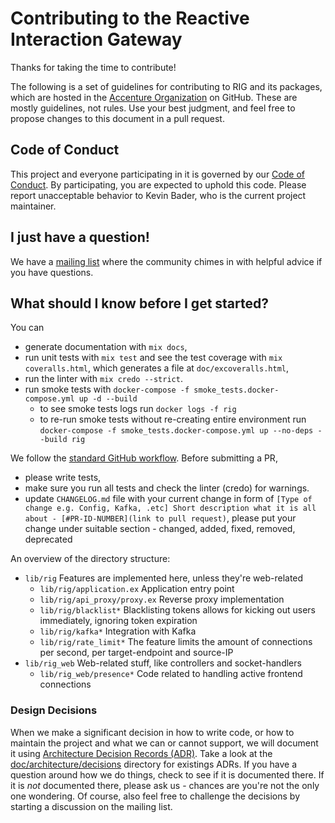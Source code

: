 # Contributing to the Reactive Interaction Gateway

Thanks for taking the time to contribute!

The following is a set of guidelines for contributing to RIG and its packages, which are hosted
in the [Accenture Organization](https://github.com/accenture) on GitHub. These are mostly
guidelines, not rules. Use your best judgment, and feel free to propose changes to this document
in a pull request.

## Code of Conduct

This project and everyone participating in it is governed by our
[Code of Conduct](CODE_OF_CONDUCT.md). By participating, you are expected to uphold this code.
Please report unacceptable behavior to Kevin Bader, who is the current project maintainer.

## I just have a question!

We have a [mailing list](https://groups.google.com/d/forum/reactive-interaction-gateway) where
the community chimes in with helpful advice if you have questions.

## What should I know before I get started?

You can
- generate documentation with `mix docs`,
- run unit tests with `mix test` and see the test coverage with
  `mix coveralls.html`, which generates a file at `doc/excoveralls.html`,
- run the linter with `mix credo --strict`.
- run smoke tests with `docker-compose -f smoke_tests.docker-compose.yml up -d --build`
  - to see smoke tests logs run `docker logs -f rig`
  - to re-run smoke tests without re-creating entire environment run `docker-compose -f smoke_tests.docker-compose.yml up --no-deps --build rig`

We follow the [standard GitHub workflow](https://guides.github.com/introduction/flow/).
Before submitting a PR,
- please write tests,
- make sure you run all tests and check the linter (credo) for warnings.
- update `CHANGELOG.md` file with your current change in form of `[Type of change e.g. Config, Kafka, .etc] Short description what it is all about - [#PR-ID-NUMBER](link to pull request)`, please put your change under suitable section - changed, added, fixed, removed, deprecated

An overview of the directory structure:
- `lib/rig`
  Features are implemented here, unless they're web-related
  - `lib/rig/application.ex`
    Application entry point
  - `lib/rig/api_proxy/proxy.ex`
    Reverse proxy implementation
  - `lib/rig/blacklist*`
    Blacklisting tokens allows for kicking out users immediately, ignoring token expiration
  - `lib/rig/kafka*`
    Integration with Kafka
  - `lib/rig/rate_limit*`
    The feature limits the amount of connections per second, per target-endpoint and source-IP
- `lib/rig_web`
  Web-related stuff, like controllers and socket-handlers
  - `lib/rig_web/presence*`
    Code related to handling active frontend connections

### Design Decisions
When we make a significant decision in how to write code, or how to maintain the project and
what we can or cannot support, we will document it using
[Architecture Decision Records (ADR)](http://thinkrelevance.com/blog/2011/11/15/documenting-architecture-decisions).
Take a look at the [doc/architecture/decisions](doc/architecture/decisions/) directory for
existings ADRs. If you have a question around how we do things, check to see if it is documented
there. If it is *not* documented there, please ask us - chances are you're not the only one
wondering. Of course, also feel free to challenge the decisions by starting a discussion on the
mailing list.
